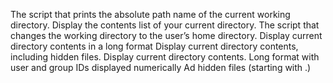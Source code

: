 The script that prints the absolute path name of the current working directory.
Display the contents list of your current directory.
The script that changes the working directory to the user’s home directory.
Display current directory contents in a long format
Display current directory contents, including hidden files.
Display current directory contents. Long format with user and group IDs displayed numerically Ad hidden files (starting with .)

